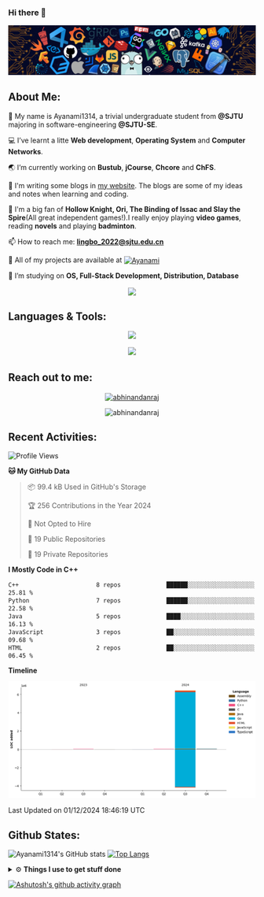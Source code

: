 ### Hi there 👋

![image](https://github.com/Ayanami1314/Ayanami1314/blob/master/assets/Programming.png)

## **About Me:**

🔭 My name is Ayanami1314, a trivial undergraduate student from **@SJTU** majoring in software-engineering **@SJTU-SE**.

💻 I’ve learnt a litte **Web development**, **Operating System** and **Computer Networks**.

🌏 I’m currently working on **Bustub**, **jCourse**, **Chcore** and **ChFS**.

📒 I'm writing some blogs in <a href="https://ayanami1314.github.io/">my website</a>. The blogs are some of my ideas and notes when learning and coding.

📜 I'm a big fan of **Hollow Knight, Ori, The Binding of Issac and Slay the Spire**(All great independent games!).I really enjoy playing **video games**, reading **novels** and playing **badminton**.

📫 How to reach me: **lingbo_2022@sjtu.edu.cn**

💬 All of my projects are available at <a href="https://github.com/Ayanami1314" target="blank"><img align="center" src="https://raw.githubusercontent.com/rahuldkjain/github-profile-readme-generator/master/src/images/icons/Social/github.svg" alt="Ayanami" height="30" width="40" /></a>

🌱 I’m studying on **OS, Full-Stack Development, Distribution, Database**

<p align="center">
   <img align="center" src="https://github-readme-streak-stats.herokuapp.com/?user=Ayanami1314&theme=radical&hide_border=true"/>
</p>

## **Languages & Tools:**

<p align="center">
  <a href="https://skillicons.dev">
    <img src="https://skillicons.dev/icons?i=c,cpp,go,java,python,ts,react,spring" />
  </a>
</p>
<p align="center">
  <a href="https://skillicons.dev">
    <img src="https://skillicons.dev/icons?i=linux,docker,vim,vscode,git,mongodb,mysql,postgresql,redis,rabbitmq,nginx" />
  </a>
</p>

## **Reach out to me:** ️

<p align="center">
<a href="https://Ayanami1314.github.io" target="_blank"><img align="center" src="https://img.shields.io/badge/Website-3b5998?style=flat-square&logo=google-chrome&logoColor=white" alt="abhinandanraj" /></a>
<p align="center"> <img src="https://komarev.com/ghpvc/?username=Ayanami1314&label=Visitors&color=0088cc&style=flat-square" alt="abhinandanraj" /> </p>

## **Recent Activities:**

<!--START_SECTION:waka-->
![Profile Views](http://img.shields.io/badge/Profile%20Views-0-blue)

**🐱 My GitHub Data** 

> 📦 99.4 kB Used in GitHub's Storage 
 > 
> 🏆 256 Contributions in the Year 2024
 > 
> 🚫 Not Opted to Hire
 > 
> 📜 19 Public Repositories 
 > 
> 🔑 19 Private Repositories 
 > 
**I Mostly Code in C++** 

```text
C++                      8 repos             ██████░░░░░░░░░░░░░░░░░░░   25.81 % 
Python                   7 repos             ██████░░░░░░░░░░░░░░░░░░░   22.58 % 
Java                     5 repos             ████░░░░░░░░░░░░░░░░░░░░░   16.13 % 
JavaScript               3 repos             ██░░░░░░░░░░░░░░░░░░░░░░░   09.68 % 
HTML                     2 repos             ██░░░░░░░░░░░░░░░░░░░░░░░   06.45 % 
```



**Timeline**

![Lines of Code chart](https://raw.githubusercontent.com/Ayanami1314/Ayanami1314/master/assets/bar_graph.png)


 Last Updated on 01/12/2024 18:46:19 UTC
<!--END_SECTION:waka-->

## **Github States:**

![Ayanami1314's GitHub stats](https://github-readme-stats.vercel.app/api?username=Ayanami1314&show_icons=true&bg_color=00000000)
[![Top Langs](https://github-readme-stats.vercel.app/api/top-langs/?username=Ayanami1314&layout=donut)](https://github.com/anuraghazra/github-readme-stats)

<details>
  <summary>⚙️ <b> Things I use to get stuff done</b></summary>
  	<ul>
  	   <li><b>OS:</b> Ubuntu 24.04 / Windows 11 / Fedora 40(wsl2) </li>
	     <li><b>Laptop:OMEN by HP Laptop</b> </li>
  	   <li><b>Browser: </b> Google Browser</li>
	     <li><b>Code Editor:</b> VSCode / IntelliJ / GoLand</li>
	     <li><b>To Stay Updated:</b> Nov 21th 2024</li>
	    <br />
	</ul>
</details>

[![Ashutosh's github activity graph](https://github-readme-activity-graph.vercel.app/graph?username=Ayanami1314&theme=react-dark)](https://github.com/ashutosh00710/github-readme-activity-graph)
